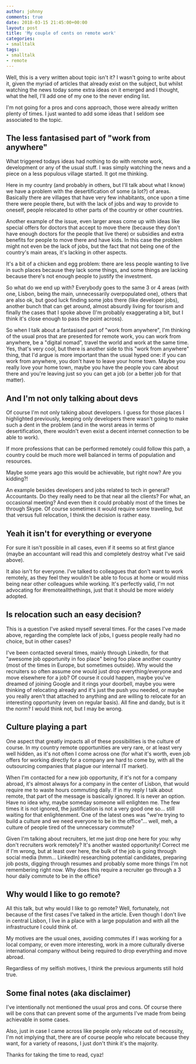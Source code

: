 ```yaml
---
author: johnny
comments: true
date: 2018-03-15 21:45:00+00:00
layout: post
title: 'My couple of cents on remote work'
categories:
- smalltalk
tags:
- smalltalk
- remote
---
```


Well, this is a very written about topic isn't it? I wasn't going to write about it, given the myriad of articles that already exist on the subject, but whilst watching the news today some extra ideas on it emerged and I thought, what the hell, I'll add one of my one to the never ending list.

I'm not going for a pros and cons approach, those were already written plenty of times. I just wanted to add some ideas that I seldom see associated to the topic.

## The less fantasised part of "work from anywhere"

What triggered todays ideas had nothing to do with remote work, development or any of the usual stuff. I was simply watching the news and a piece on a less populous village started. It got me thinking.

Here in my country (and probably in others, but I'll talk about what I know) we have a problem with the desertification of some (a lot?) of areas. Basically there are villages that have very few inhabitants, once upon a time there were people there, but with the lack of jobs and way to provide to oneself, people relocated to other parts of the country or other countries. 

Another example of the issue, even larger areas come up with ideas like special offers for doctors that accept to move there (because they don't have enough doctors for the people that live there) or subsidies and extra benefits for people to move there and have kids. In this case the problem might not even be the lack of jobs, but the fact that not being one of the country's main areas, it's lacking in other aspects.

It's a bit of a chicken and egg problem: there are less people wanting to live in such places because they lack some things, and some things are lacking because there's not enough people to justify the investment.

So what do we end up with? Everybody goes to the same 3 or 4 areas (with one, Lisbon, being the main, unnecessarily overpopulated one), others that are also ok, but good luck finding some jobs there (like developer jobs), another bunch that can get around, almost absurdly living for tourism and finally the cases that I spoke above (I'm probably exaggerating a bit, but I think it's close enough to pass the point across).

So when I talk about a fantasised part of "work from anywhere", I'm thinking of the usual pros that are presented for remote work, you can work from anywhere, be a "digital nomad", travel the world and work at the same time. Yes, that's very cool, but there is another side to this "work from anywhere" thing, that I'd argue is more important than the usual hyped one: if you can work from anywhere, you don't have to leave your home town. Maybe you really love your home town, maybe you have the people you care about there and you're leaving just so you can get a job (or a better job for that matter).

## And I'm not only talking about devs

Of course I'm not only talking about developers. I guess for those places I highlighted previously, keeping only developers there wasn't going to make such a dent in the problem (and in the worst areas in terms of desertification, there wouldn't even exist a decent internet connection to be able to work).

If more professions that can be performed remotely could follow this path, a country could be much more well balanced in terms of population and resources.

Maybe some years ago this would be achievable, but right now? Are you kidding?!

An example besides developers and jobs related to tech in general? Accountants. Do they really need to be that near all the clients? For what, an occasional meeting? And even then it could probably most of the times be through Skype. Of course sometimes it would require some traveling, but that versus full relocation, I think the decision is rather easy.

## Yeah it isn't for everything or everyone

For sure it isn't possible in all cases, even if it seems so at first glance (maybe an accountant will read this and completely destroy what I've said above).

It also isn't for everyone. I've talked to colleagues that don't want to work remotely, as they feel they wouldn't be able to focus at home or would miss being near other colleagues while working. It's perfectly valid, I'm not advocating for #remoteallthethings, just that it should be more widely adopted.

## Is relocation such an easy decision?

This is a question I've asked myself several times. For the cases I've made above, regarding the complete lack of jobs, I guess people really had no choice, but in other cases?

I've been contacted several times, mainly through LinkedIn, for that "awesome job opportunity in foo place" being foo place another country (most of the times in Europe, but sometimes outside). Why would the recruiters so often assume one would just drop everything/everyone and move elsewhere for a job? Of course it could happen, maybe you've dreamed of joining Google and it rings your doorbell, maybe you were thinking of relocating already and it's just the push you needed, or maybe you really aren't that attached to anything and are willing to relocate for an interesting opportunity (even on regular basis). All fine and dandy, but is it the norm? I would think not, but I may be wrong.

## Culture playing a part

One aspect that greatly impacts all of these possibilities is the culture of course. In my country remote opportunities are very rare, or at least very well hidden, as it's not often I come across one (for what it's worth, even job offers for working directly for a company are hard to come by, with all the outsourcing companies that plague our internal IT market).

When I'm contacted for a new job opportunity, if it's not for a company abroad, it's almost always for a company in the center of Lisbon, that would require me to waste hours commuting daily. If in my reply I talk about remote, that part of the message is basically ignored. It is never an option. Have no idea why, maybe someday someone will enlighten me. The few times it is not ignored, the justification is not a very good one so... still waiting for that enlightenment. One of the latest ones was "we're trying to build a culture and we need everyone to be in the office"... well, meh, a culture of people tired of the unnecessary commute? 

Given I'm talking about recruiters, let me just drop one here for you: why don't recruiters work remotely? It's another wasted opportunity! Correct me if I'm wrong, but at least over here, the bulk of the job is going through social media (hmm... LinkedIn) researching potential candidates, preparing job posts, digging through resumes and probably some more things I'm not remembering right now. Why does this require a recruiter go through a 3 hour daily commute to be in the office?

## Why would I like to go remote?

All this talk, but why would I like to go remote? Well, fortunately, not because of the first cases I've talked in the article. Even though I don't live in central Lisbon, I live in a place with a large population and with all the infrastructure I could think of.

My motives are the usual ones, avoiding commutes if I was working for a local company, or even more interesting, work in a more culturally diverse international company without being required to drop everything and move abroad.

Regardless of my selfish motives, I think the previous arguments still hold true.

## Some final notes (aka disclaimer)

I've intentionally not mentioned the usual pros and cons. Of course there will be cons that can prevent some of the arguments I've made from being achievable in some cases.

Also, just in case I came across like people only relocate out of necessity, I'm not implying that, there are of course people who relocate because they want, for a variety of reasons, I just don't think it's the majority.

Thanks for taking the time to read, cyaz!